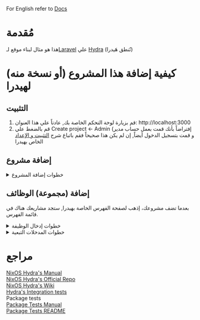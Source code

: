 For English refer to [Docs](../../)

# مُقدمة

هذا هو مثال لبناء موقع لـ[Laravel](https://laravel.com/) علي [Hydra](https://nixos.wiki/wiki/Hydra) (تُنطق هَيدرا)

# كيفية إضافة هذا المشروع (أو نسخة منه) لهيدرا

## التثبيت

1. قم بزيارة لوحة التحكم الخاصة بك, عادتاً علي هذا العنوان: http://localhost:3000
2. قم بالضغط علي Create project <- Admin (إفتراضاً بأنك قمت بعمل حساب مدير و قمت بتسجيل الدخول أيضاً, إن لم يكن هذا صحيحاً فقم باتباع
   شرح [التثبيت و الإعداد](https://github.com/NixOS/hydra?tab=readme-ov-file#installation-and-setup) الخاص بهيدرا

## إضافة مشروع

<details>
<summary>خطوات إضافة المشروع</summary>

**إقرأ الآتي من اليسار لليمين**

1. Identifier (المُعرف): Nix-Laravel (أو أي شئ تريده و لكن يجب أن يكون فريداً ولا يشبه أسماء أي مشاريع سابقة علي هيدرا)
2. Display name (الإسم الذي سيظهر لك): Nix-Laravel
3. Description (الوصف): مثال للارافيل.
4. Homepage (صفحة المشروع) GitHub يمكن لهذا أن يكون صفحة الوثائق أو صفحة المشروع علي: https://github.com/Al-Ghoul/Nix-Laravel
5. Create project (قم بالضغط عليه و تجاهل أي شئ أخر)

Declartive spec و inputالــ <br>
(سأقوم بتوفير مثال لاحقاً) JSON موجودين لإمكانية إمداد هيدرا بجميع المعلومات عن المشروع في شكل

</details>

## إضافة (مجموعة) الوظائف

بعدما تضف مشروعك، إذهب لصفحة الفهرس الخاصة بهيدرا, ستجد مشاريعك هناك في قائمة الفهرس.

<details>
<summary>خطوات إدخال الوظيفة</summary>

1. إضغط علي Create jobset <- actions
2. Identifier (المُعرف): Nix-Laravel-Build
3. Type (النوع): Legacy
4. Description (الوصف): .Nix-Laravel's build jobset
5. Nix expression (ملف نيكس الذي سيقوم ببناء المشروع): release.nix _in_ siteSrc
6. Check interval (الفاصل الزمني للتحقق من المشروع): 60
7. Scheduling shares: 1<br>

</details>

<details>

<summary>خطوات المدخلات التبعية</summary>

تجاهل باقي المدخلات و قم بالنزول لأسفل الصفحة

1. إضغط علي Add a new input:
    - input name (إسم المُدخل) [release.nix](https://github.com/Al-Ghoul/Nix-Laravel/blob/main/release.nix#L2) يتم تمرير هذا المُدخل للملف: siteSrc
    - Type (النوع): Git checkout
    - Value (القيمة) بلا علامات تنصيص: "https://github.com/Al-Ghoul/Nix-Laravel main" <br>
      (أو قم بإضافة رابط مشروعك) <br>
      'main' إن كنت تتسائل لما هناك كلمة <br>
      'master' الحقيقة أن هيدرا تقوم بالبحث عن تفرُع <br>
      'main' و نحن لدينا تفرُع واحد و هو <br>
      'main' وبهذه الطريقة هيدرا تقوم بالبحث في
2. قم بإضافة مدخل آخر:
    - input: nixpkgs
    - Type: Git checkout
    - Value: "https://github.com/nixos/nixpkgs nixos-23.11" <br>
      master تقوم بتبديل nixos-23.11 مرة أخري بلا علامات تنصيص و هنا

</details>

# مراجع

[NixOS Hydra's Manual](https://hydra.nixos.org/build/196107287/download/1/hydra/introduction.html) <br>
[NixOS Hydra's Official Repo](https://github.com/NixOS/hydra) <br>
[NixOS Hydra's Wiki](https://nixos.wiki/wiki/Hydra) <br>
[Hydra's Integration tests](https://nixos.org/manual/nix/unstable/contributing/testing.html#integration-tests) <br>
Package tests <br>
[Package Tests Manual](https://nixos.org/manual/nixpkgs/unstable/#sec-package-tests) <br>
[Package Tests README](https://github.com/NixOS/nixpkgs/blob/master/pkgs/README.md#package-tests) <br>

